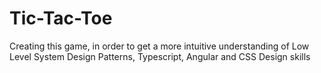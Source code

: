 # Tic-Tac-Toe
Creating this game, in order to get a more intuitive understanding of Low Level System Design Patterns, Typescript, Angular and CSS Design skills
